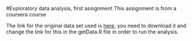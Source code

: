 #Exploratory data analysis, first assignment
This assignment is from a coursera course

The link for the original data set used is [here](https://archive.ics.uci.edu/ml/datasets/Individual+household+electric+power+consumption), you need to download it and change the link for this in the getData.R file in order to run the analysis.